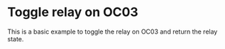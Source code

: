 Toggle relay on OC03
======================

This is a basic example to toggle the relay on OC03 and return the relay state.
